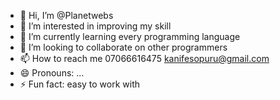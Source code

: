 - 👋 Hi, I’m @Planetwebs
- 👀 I’m interested in improving my skill
- 🌱 I’m currently learning every programming language
- 💞️ I’m looking to collaborate on other programmers
- 📫 How to reach me 07066616475 kanifesopuru@gmail.com
- 😄 Pronouns: ...
- ⚡ Fun fact: easy to work with 

<!---
Planetwebs/Planetwebs is a ✨ special ✨ repository because its `README.md` (this file) appears on your GitHub profile.
You can click the Preview link to take a look at your changes.
--->
